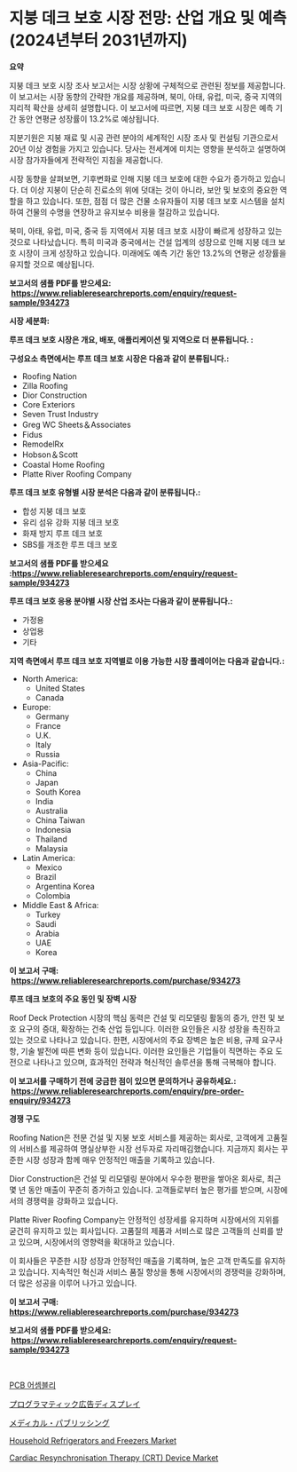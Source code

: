 <p><h1>지붕 데크 보호 시장 전망: 산업 개요 및 예측 (2024년부터 2031년까지)</h1></p><p><strong>요약</strong></p>
<p><p>지붕 데크 보호 시장 조사 보고서는 시장 상황에 구체적으로 관련된 정보를 제공합니다. 이 보고서는 시장 동향의 간략한 개요를 제공하며, 북미, 아태, 유럽, 미국, 중국 지역의 지리적 확산을 상세히 설명합니다. 이 보고서에 따르면, 지붕 데크 보호 시장은 예측 기간 동안 연평균 성장률이 13.2%로 예상됩니다.</p><p>지분기원은 지붕 재료 및 시공 관련 분야의 세계적인 시장 조사 및 컨설팅 기관으로서 20년 이상 경험을 가지고 있습니다. 당사는 전세계에 미치는 영향을 분석하고 설명하여 시장 참가자들에게 전략적인 지침을 제공합니다. </p><p>시장 동향을 살펴보면, 기후변화로 인해 지붕 데크 보호에 대한 수요가 증가하고 있습니다. 더 이상 지붕이 단순히 진료소의 위에 덧대는 것이 아니라, 보안 및 보호의 중요한 역할을 하고 있습니다. 또한, 점점 더 많은 건물 소유자들이 지붕 데크 보호 시스템을 설치하여 건물의 수명을 연장하고 유지보수 비용을 절감하고 있습니다.</p><p>북미, 아태, 유럽, 미국, 중국 등 지역에서 지붕 데크 보호 시장이 빠르게 성장하고 있는 것으로 나타났습니다. 특히 미국과 중국에서는 건설 업계의 성장으로 인해 지붕 데크 보호 시장이 크게 성장하고 있습니다. 미래에도 예측 기간 동안 13.2%의 연평균 성장률을 유지할 것으로 예상됩니다.</p></p>
<p><strong>보고서의 샘플 PDF를 받으세요: &nbsp;<a href="https://www.reliableresearchreports.com/enquiry/request-sample/934273">https://www.reliableresearchreports.com/enquiry/request-sample/934273</a></strong></p>
<p><strong>시장 세분화:</strong></p>
<p><strong> 루프 데크 보호 시장은 개요, 배포, 애플리케이션 및 지역으로 더 분류됩니다. :</strong></p>
<p><strong>구성요소 측면에서는 루프 데크 보호 시장은 다음과 같이 분류됩니다.:</strong></p>
<p><ul><li>Roofing Nation</li><li>Zilla Roofing</li><li>Dior Construction</li><li>Core Exteriors</li><li>Seven Trust Industry</li><li>Greg WC Sheets＆Associates</li><li>Fidus</li><li>RemodelRx</li><li>Hobson＆Scott</li><li>Coastal Home Roofing</li><li>Platte River Roofing Company</li></ul></p>
<p><strong> 루프 데크 보호 유형별 시장 분석은 다음과 같이 분류됩니다.:</strong></p>
<p><ul><li>합성 지붕 데크 보호</li><li>유리 섬유 강화 지붕 데크 보호</li><li>화재 방지 루프 데크 보호</li><li>SBS를 개조한 루프 데크 보호</li></ul></p>
<p><strong>보고서의 샘플 PDF를 받으세요 :<a href="https://www.reliableresearchreports.com/enquiry/request-sample/934273">https://www.reliableresearchreports.com/enquiry/request-sample/934273</a></strong></p>
<p><strong> 루프 데크 보호 응용 분야별 시장 산업 조사는 다음과 같이 분류됩니다.:</strong></p>
<p><ul><li>가정용</li><li>상업용</li><li>기타</li></ul></p>
<p><strong>지역 측면에서 루프 데크 보호 지역별로 이용 가능한 시장 플레이어는 다음과 같습니다.:</strong></p>
<p><ul>
    <li>
        North America:
        <ul>
            <li>United States</li>
            <li>Canada</li>
        </ul>
    </li>
    <li>
        Europe:
        <ul>
            <li>Germany</li>
            <li>France</li>
            <li>U.K.</li>
            <li>Italy</li>
            <li>Russia</li>
        </ul>
    </li>
    <li>
        Asia-Pacific:
        <ul>
            <li>China</li>
            <li>Japan</li>
            <li>South Korea</li>
            <li>India</li>
            <li>Australia</li>
            <li>China Taiwan</li>
            <li>Indonesia</li>
            <li>Thailand</li>
            <li>Malaysia</li>
        </ul>
    </li>
    <li>
        Latin America:
        <ul>
            <li>Mexico</li>
            <li>Brazil</li>
            <li>Argentina Korea</li>
            <li>Colombia</li>
        </ul>
    </li>
    <li>
        Middle East & Africa:
        <ul>
            <li>Turkey</li>
            <li>Saudi</li>
            <li>Arabia</li>
            <li>UAE</li>
            <li>Korea</li>
        </ul>
    </li>
    </ul></p>
<p><strong>이 보고서 구매: &nbsp;<a href="https://www.reliableresearchreports.com/purchase/934273">https://www.reliableresearchreports.com/purchase/934273</a></strong></p>
<p><strong>루프 데크 보호의 주요 동인 및 장벽 시장</strong></p>
<p><p>Roof Deck Protection 시장의 핵심 동력은 건설 및 리모델링 활동의 증가, 안전 및 보호 요구의 증대, 확장하는 건축 산업 등입니다. 이러한 요인들은 시장 성장을 촉진하고 있는 것으로 나타나고 있습니다. 한편, 시장에서의 주요 장벽은 높은 비용, 규제 요구사항, 기술 발전에 따른 변화 등이 있습니다. 이러한 요인들은 기업들이 직면하는 주요 도전으로 나타나고 있으며, 효과적인 전략과 혁신적인 솔루션을 통해 극복해야 합니다.</p></p>
<p><strong>이 보고서를 구매하기 전에 궁금한 점이 있으면 문의하거나 공유하세요.: &nbsp;<a href="https://www.reliableresearchreports.com/enquiry/pre-order-enquiry/934273">https://www.reliableresearchreports.com/enquiry/pre-order-enquiry/934273</a></strong></p>
<p><strong>경쟁 구도</strong></p>
<p><p>Roofing Nation은 전문 건설 및 지붕 보호 서비스를 제공하는 회사로, 고객에게 고품질의 서비스를 제공하여 명실상부한 시장 선두자로 자리매김했습니다. 지금까지 회사는 꾸준한 시장 성장과 함께 매우 안정적인 매출을 기록하고 있습니다.</p><p>Dior Construction은 건설 및 리모델링 분야에서 우수한 평판을 쌓아온 회사로, 최근 몇 년 동안 매출이 꾸준히 증가하고 있습니다. 고객들로부터 높은 평가를 받으며, 시장에서의 경쟁력을 강화하고 있습니다.</p><p>Platte River Roofing Company는 안정적인 성장세를 유지하며 시장에서의 지위를 굳건히 유지하고 있는 회사입니다. 고품질의 제품과 서비스로 많은 고객들의 신뢰를 받고 있으며, 시장에서의 영향력을 확대하고 있습니다.</p><p>이 회사들은 꾸준한 시장 성장과 안정적인 매출을 기록하며, 높은 고객 만족도를 유지하고 있습니다. 지속적인 혁신과 서비스 품질 향상을 통해 시장에서의 경쟁력을 강화하며, 더 많은 성공을 이루어 나가고 있습니다.</p></p>
<p><strong>이 보고서 구매: &nbsp; <a href="https://www.reliableresearchreports.com/purchase/934273">https://www.reliableresearchreports.com/purchase/934273</a></strong></p>
<p><strong>보고서의 샘플 PDF를 받으세요: &nbsp;<a href="https://www.reliableresearchreports.com/enquiry/request-sample/934273">https://www.reliableresearchreports.com/enquiry/request-sample/934273</a></strong><strong></strong></p>
<p>&nbsp;</p>
<p><p><a href="https://github.com/crfsywufhm81415/Market-Research-Report-List-1/blob/main/2262344184406.md">PCB 어셈블리</a></p><p><a href="https://github.com/cnnriuez22368/Market-Research-Report-List-1/blob/main/3778593184382.md">プログラマティック広告ディスプレイ</a></p><p><a href="https://github.com/zekaoe592392/Market-Research-Report-List-1/blob/main/6377836184381.md">メディカル・パブリッシング</a></p><p><a href="https://view.publitas.com/reportprime-1/household-refrigerators-and-freezers-market-research-report-the-key-to-successful-business-strategy-forecasted-for-period-from-2024-2031/">Household Refrigerators and Freezers Market</a></p><p><a href="https://noble-drawer-34c.notion.site/Cardiac-Resynchronisation-Therapy-CRT-Device-Market-Size-and-Growth-Market-Segmentation-Regional-02efe4115dc64e9e98f9415b851081d1">Cardiac Resynchronisation Therapy (CRT) Device Market</a></p></p>
